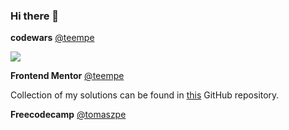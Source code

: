 ### Hi there 👋

**codewars** [@teempe](https://www.codewars.com/users/teempe)

[![](https://www.codewars.com/users/teempe/badges/small)](https://www.codewars.com/users/teempe)

**Frontend Mentor** [@teempe](https://www.frontendmentor.io/profile/teempe)

Collection of my solutions can be found in [this](https://github.com/teempe/frontend-mentor-challenges) GitHub repository.

**Freecodecamp** [@tomaszpe](https://www.freecodecamp.org/tomaszpe)

<!--
**teempe/teempe** is a ✨ _special_ ✨ repository because its `README.md` (this file) appears on your GitHub profile.

Here are some ideas to get you started:

- 🔭 I’m currently working on ...
- 🌱 I’m currently learning ...
- 👯 I’m looking to collaborate on ...
- 🤔 I’m looking for help with ...
- 💬 Ask me about ...
- 📫 How to reach me: ...
- 😄 Pronouns: ...
- ⚡ Fun fact: ...
-->

